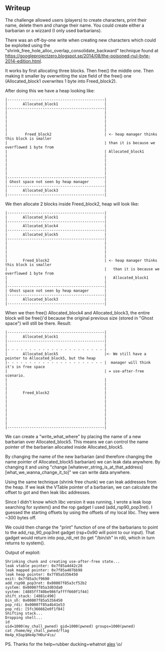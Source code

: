 ## Writeup

The challenge allowed users (players) to create characters, print their name, delete them and change their name. You could create either a barbarian or a wizzard (I only used barbarians).

There was an off-by-one write when creating new characters which could be exploited using the "shrink_free_hole_alloc_overlap_consolidate_backward" technique found at  https://googleprojectzero.blogspot.se/2014/08/the-poisoned-nul-byte-2014-edition.html.

It works by first allocating three blocks. Then free() the middle one. Then making it smaller by overwriting the size field of the free() one (Allocated_block1 overwrites 1 byte into Freed_block2).

After doing this we have a heap looking like:
```
|--------------------------------------------|
|       Allocated_block1                     |
|--------------------------------------------|
|                                            |
|                                            |
|                                            |
|                                            |
|                                            |
|        Freed_block2                        | <- heap manager thinks this block is smaller 
|                                            | than it is because we overflowed 1 byte from 
|                                            | Allocated_block1
|                                            |
|                                            |
|                                            |
|                                            |
|                                            |
|--------------------------------------------|
| Ghost space not seen by heap manager       |
|--------------------------------------------|
|       Allocated_block3                     |
|--------------------------------------------|
```
We then allocate 2 blocks inside Freed_block2, heap will look like:
```
|--------------------------------------------|
|       Allocated_block1                     |
|--------------------------------------------|
|       Allocated_block4                     |
|--------------------------------------------|
|       Allocated_block5                     |
|--------------------------------------------|
|                                            | 
|                                            |
|                                            |
|                                            |
|       Freed_block2                         | <- heap manager thinks this block is smaller 
|                                            |   than it is because we overflowed 1 byte from 
|                                            |   Allocated_block1
|                                            |
|--------------------------------------------|
| Ghost space not seen by heap manager       |
|--------------------------------------------|
|       Allocated_block3                     |
|--------------------------------------------|
```
When we then free() Allocated_block4 and Allocated_block3, the entire block will be free()'d because the original previous size (stored in "Ghost space") will still be there. Result:
```
|--------------------------------------------|
|       Allocated_block1                     |
|--------------------------------------------|
|                                            |
|- - - - - - - - - - - - - - - - - - - - - - |
|       Allocated_block5                     |<- We still have a pointer to Allocated_block5, but the heap  
|- - - - - - - - - - - - - - - - - - - - - - |  manager will think it's in free space 
|                                            | = use-after-free scenario.
|                                            |
|                                            |
|                                            |
|       Freed_block2                         |
|                                            |
|                                            |
|                                            |
|                                            |
|                                            |
|                                            |
|                                            |
|--------------------------------------------|
```

We can create a "write_what_where" by placing the name of a new barbarian over Allocated_block5. This means we can control the name pointer of the barbarian allocated inside Allocated_block5.

By changing the name of the new barbarian (and therefore changing the name pointer of Allocated_block5 barbarian) we can leak data anywhere. By changing it and using "change [whatever_string_is_at_that_address] [what_we_wanna_change_it_to]" we can write data anywhere.

Using the same technique (shrink free chunk) we can leak addresses from the heap. If we leak the VTable pointer of a barbarian, we can calculate the offset to got and then leak libc addresses.

Since I didn't know which libc version it was running, I wrote a leak loop searching for system() and the rop gadget I used (add_rsp90_pop3ret). I guessed the starting offsets by using the offsets of my local libc. They were ~300 bytes off.

We could then change the "print" function of one of the barbarians to point to the add_rsp_90_pop3ret gadget (rsp+0x90 will point to our input). That gadget would return into pop_rdi_ret (to get "/bin/sh" in rdi), which in turn returns to system().

Output of exploit:
```
Shrinking chunk and creating use-after-free state...
leak vtable pointer: 0x7f85a4d42c28
leak mapped pointer: 0x7f85a407bb98
leak heap pointer: 0x7f85a5356450
exit: 0x7f85a3cf9690
add_rsp90_pop3ret: 0x00007f85a3cf52b2
system: 0x00007f85a3d03da0
system: [4885ff740be986faffff660f1f44]
shift_stack: [4881c490]
bin_sh: 0x00007f85a5356450
pop_rdi: 0x00007f85a4b41e53
pop_rdi: [5fc366662e0f1f84]
Shifting stack...
Dropping shell...
id
uid=1000(my_chall_pwned) gid=1000(pwned) groups=1000(pwned)
cat /home/my_chall_pwned/flag
He4p_H3ap$He4p?H0ur4\o/
```
PS. Thanks for the help+rubber ducking+whatnot [alex](https://twitter.com/defendtheworld) \o/
